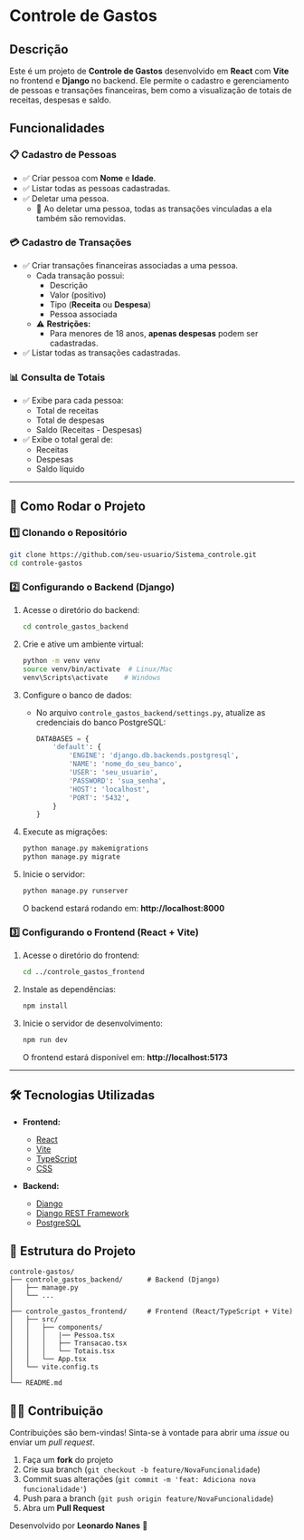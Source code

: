 # Controle de Gastos

## Descrição

Este é um projeto de **Controle de Gastos** desenvolvido em **React** com **Vite** no frontend e **Django** no backend. Ele permite o cadastro e gerenciamento de pessoas e transações financeiras, bem como a visualização de totais de receitas, despesas e saldo.

## Funcionalidades

### 📋 Cadastro de Pessoas
- ✅ Criar pessoa com **Nome** e **Idade**.
- ✅ Listar todas as pessoas cadastradas.
- ✅ Deletar uma pessoa.
  - 🔄 Ao deletar uma pessoa, todas as transações vinculadas a ela também são removidas.

### 💳 Cadastro de Transações
- ✅ Criar transações financeiras associadas a uma pessoa.
  - Cada transação possui:
    - Descrição
    - Valor (positivo)
    - Tipo (**Receita** ou **Despesa**)
    - Pessoa associada
  - ⚠️ **Restrições:**
    - Para menores de 18 anos, **apenas despesas** podem ser cadastradas.
- ✅ Listar todas as transações cadastradas.

### 📊 Consulta de Totais
- ✅ Exibe para cada pessoa:
  - Total de receitas
  - Total de despesas
  - Saldo (Receitas - Despesas)
- ✅ Exibe o total geral de:
  - Receitas
  - Despesas
  - Saldo líquido

---

## 🚀 Como Rodar o Projeto

### 1️⃣ Clonando o Repositório
```bash
git clone https://github.com/seu-usuario/Sistema_controle.git
cd controle-gastos
```

### 2️⃣ Configurando o Backend (Django)
1. Acesse o diretório do backend:
   ```bash
   cd controle_gastos_backend
   ```
2. Crie e ative um ambiente virtual:
   ```bash
   python -m venv venv
   source venv/bin/activate  # Linux/Mac
   venv\Scripts\activate    # Windows
   ```

3. Configure o banco de dados:
   - No arquivo `controle_gastos_backend/settings.py`, atualize as credenciais do banco PostgreSQL:
     ```python
     DATABASES = {
         'default': {
             'ENGINE': 'django.db.backends.postgresql',
             'NAME': 'nome_do_seu_banco',
             'USER': 'seu_usuario',
             'PASSWORD': 'sua_senha',
             'HOST': 'localhost',
             'PORT': '5432',
         }
     }
     ```
4. Execute as migrações:
   ```bash
   python manage.py makemigrations
   python manage.py migrate
   ```
5. Inicie o servidor:
   ```bash
   python manage.py runserver
   ```
   O backend estará rodando em: **http://localhost:8000**

### 3️⃣ Configurando o Frontend (React + Vite)
1. Acesse o diretório do frontend:
   ```bash
   cd ../controle_gastos_frontend
   ```
2. Instale as dependências:
   ```bash
   npm install
   ```
3. Inicie o servidor de desenvolvimento:
   ```bash
   npm run dev
   ```
   O frontend estará disponível em: **http://localhost:5173**

---

## 🛠️ Tecnologias Utilizadas

- **Frontend:**
  - [React](https://reactjs.org/)
  - [Vite](https://vitejs.dev/)
  - [TypeScript](https://www.typescriptlang.org/)
  - [CSS]()

- **Backend:**
  - [Django](https://www.djangoproject.com/)
  - [Django REST Framework](https://www.django-rest-framework.org/)
  - [PostgreSQL](https://www.postgresql.org/)


## 📁 Estrutura do Projeto

```
controle-gastos/
├── controle_gastos_backend/      # Backend (Django)
│   ├── manage.py
│   └── ...
│
├── controle_gastos_frontend/     # Frontend (React/TypeScript + Vite)
│   ├── src/
│   │   ├── components/
│   │   │   |── Pessoa.tsx
│   │   │   ├── Transacao.tsx
│   │   │   └── Totais.tsx
│   │   └── App.tsx
│   └── vite.config.ts
│
└── README.md
```

## 🧑‍💻 Contribuição

Contribuições são bem-vindas! Sinta-se à vontade para abrir uma _issue_ ou enviar um _pull request_.

1. Faça um **fork** do projeto
2. Crie sua branch (`git checkout -b feature/NovaFuncionalidade`)
3. Commit suas alterações (`git commit -m 'feat: Adiciona nova funcionalidade'`)
4. Push para a branch (`git push origin feature/NovaFuncionalidade`)
5. Abra um **Pull Request**




Desenvolvido por **Leonardo Nanes** 🚀



